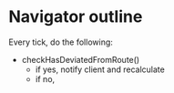 # Navigator outline

Every tick, do the following:

- checkHasDeviatedFromRoute()
  - if yes, notify client and recalculate
  - if no,
